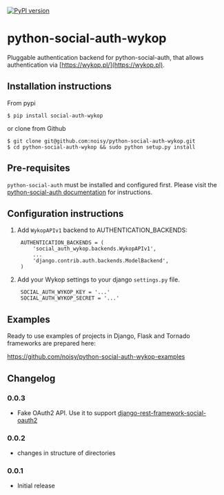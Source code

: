 [![PyPI version](https://badge.fury.io/py/social-auth-wykop.svg)](https://badge.fury.io/py/social-auth-wykop)

python-social-auth-wykop
===========================

Pluggable authentication backend for python-social-auth, that allows authentication via [https://wykop.pl/](https://wykop.pl).


## Installation instructions

From pypi

    $ pip install social-auth-wykop

or clone from Github

    $ git clone git@github.com:noisy/python-social-auth-wykop.git
    $ cd python-social-auth-wykop && sudo python setup.py install

## Pre-requisites

`python-social-auth` must be installed and configured first. Please visit the
[python-social-auth documentation](http://python-social-auth-docs.readthedocs.io/) for instructions.


## Configuration instructions

1. Add `WykopAPIv1` backend to AUTHENTICATION_BACKENDS:

        AUTHENTICATION_BACKENDS = (
            'social_auth_wykop.backends.WykopAPIv1',
            ...
            'django.contrib.auth.backends.ModelBackend',
        )

2. Add your Wykop settings to your django `settings.py` file.

        SOCIAL_AUTH_WYKOP_KEY = '...'
        SOCIAL_AUTH_WYKOP_SECRET = '...'

## Examples

Ready to use examples of projects in Django, Flask and Tornado frameworks are prepared here:

https://github.com/noisy/python-social-auth-wykop-examples

## Changelog

### 0.0.3
* Fake OAuth2 API. Use it to support [django-rest-framework-social-oauth2](https://github.com/RealmTeam/django-rest-framework-social-oauth2)

### 0.0.2
* changes in structure of directories

### 0.0.1
* Initial release

